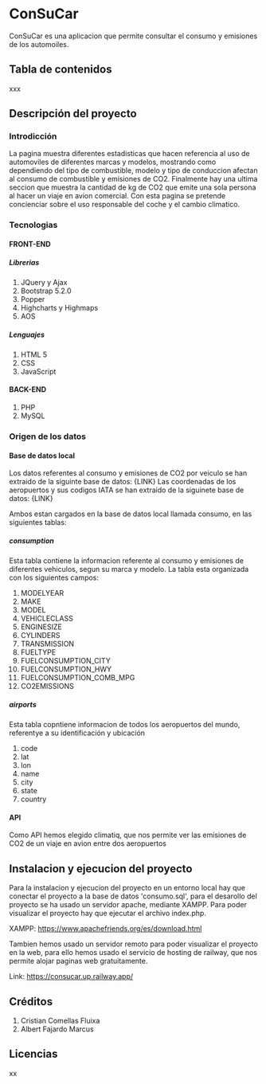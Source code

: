 # ConSuCar

ConSuCar es una aplicacion que permite consultar el consumo y emisiones de los automoiles.

## Tabla de contenidos

xxx

## Descripción del proyecto

### Introdicción

La pagina muestra diferentes estadisticas que hacen referencia al uso de automoviles de diferentes marcas y modelos, mostrando como dependiendo del tipo de combustible, modelo y tipo de conduccion afectan al consumo de combustible y emisiones de CO2.
Finalmente hay una ultima seccion que muestra la cantidad de kg de CO2 que emite una sola persona al hacer un viaje en avion comercial.
Con esta pagina se pretende concienciar sobre el uso responsable del coche y el cambio climatico.

### Tecnologias

#### FRONT-END

##### Librerias

1. JQuery y Ajax
2. Bootstrap 5.2.0
3. Popper
4. Highcharts y Highmaps
5. AOS

##### Lenguajes

1. HTML 5
2. CSS
3. JavaScript

#### BACK-END

1. PHP
2. MySQL

### Origen de los datos

#### Base de datos local

Los datos referentes al consumo y emisiones de CO2 por veiculo se han extraido de la siguinte base de datos: {LINK}
Las coordenadas de los aeropuertos y sus codigos IATA se han extraido de la siguinete base de datos: {LINK}

Ambos estan cargados en la base de datos local llamada consumo, en las siguientes tablas:

##### consumption

Esta tabla contiene la informacion referente al consumo y emisiones de diferentes vehiculos, segun su marca y modelo. La tabla esta organizada con los siguientes campos:

1. MODELYEAR
2. MAKE
3. MODEL
4. VEHICLECLASS
5. ENGINESIZE
6. CYLINDERS
7. TRANSMISSION
8. FUELTYPE
9. FUELCONSUMPTION_CITY
10. FUELCONSUMPTION_HWY
11. FUELCONSUMPTION_COMB_MPG
12. CO2EMISSIONS

##### airports

Esta tabla copntiene informacion de todos los aeropuertos del mundo, referentye a su identificación y ubicación

1. code
2. lat
3. lon
4. name
5. city
6. state
7. country

#### API

Como API hemos elegido climatiq, que nos permite ver las emisiones de CO2 de un viaje en avion entre dos aeropuertos

## Instalacion y ejecucion del proyecto

Para la instalacion y ejecucion del proyecto en un entorno local hay que conectar el proyecto a la base de datos 'consumo.sql', para el desarollo del proyecto se ha usado un servidor apache, mediante XAMPP. Para poder visualizar el proyecto hay que ejecutar el archivo index.php.

XAMPP: <https://www.apachefriends.org/es/download.html>

Tambien hemos usado un servidor remoto para poder visualizar el proyecto en la web, para ello hemos usado el servicio de hosting de railway, que nos permite alojar paginas web gratuitamente.

Link: <https://consucar.up.railway.app/>

## Créditos

1. Cristian Comellas Fluixa
2. Albert Fajardo Marcus

## Licencias

xx
